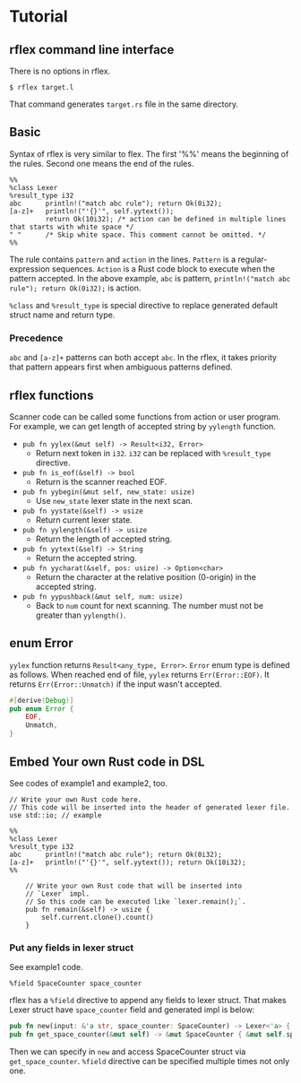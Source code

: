 # Tutorial

## rflex command line interface

There is no options in rflex.

```
$ rflex target.l
```

That command generates `target.rs` file in the same directory.

## Basic

Syntax of rflex is very similar to flex.
The first '%%' means the beginning of the rules.
Second one means the end of the rules.

```
%%
%class Lexer
%result_type i32
abc      println!("match abc rule"); return Ok(0i32);
[a-z]+   println!("'{}'", self.yytext());
         return Ok(10i32); /* action can be defined in multiple lines that starts with white space */
" "      /* Skip white space. This comment cannot be omitted. */
%%
```

The rule contains `pattern` and `action` in the lines.
`Pattern` is a regular-expression sequences.
`Action` is a Rust code block to execute when the pattern accepted.
In the above example, `abc` is pattern, `println!("match abc rule"); return Ok(0i32);` is action.

`%class` and `%result_type` is special directive to replace generated default struct name and return type.

### Precedence

`abc` and `[a-z]+` patterns can both accept `abc`.
In the rflex, it takes priority that pattern appears first when ambiguous patterns defined.

## rflex functions

Scanner code can be called some functions from action or user program.
For example, we can get length of accepted string by `yylength` function.

* `pub fn yylex(&mut self) -> Result<i32, Error>`
  * Return next token in `i32`. `i32` can be replaced with `%result_type` directive.
* `pub fn is_eof(&self) -> bool`
  * Return is the scanner reached EOF.
* `pub fn yybegin(&mut self, new_state: usize)`
  * Use `new_state` lexer state in the next scan.
* `pub fn yystate(&self) -> usize`
  * Return current lexer state.
* `pub fn yylength(&self) -> usize`
  * Return the length of accepted string.
* `pub fn yytext(&self) -> String`
  * Return the accepted string.
* `pub fn yycharat(&self, pos: usize) -> Option<char>`
  * Return the character at the relative position (0-origin) in the accepted string.
* `pub fn yypushback(&mut self, num: usize)`
  * Back to `num` count for next scanning. The number must not be greater than `yylength()`.

## enum Error

`yylex` function returns `Result<any_type, Error>`.
`Error` enum type is defined as follows.
When reached end of file, `yylex` returns `Err(Error::EOF)`.
It returns `Err(Error::Unmatch)` if the input wasn't accepted.

```rust
#[derive(Debug)]
pub enum Error {
    EOF,
    Unmatch,
}
```

## Embed Your own Rust code in DSL

See codes of example1 and example2, too.


```
// Write your own Rust code here.
// This code will be inserted into the header of generated lexer file.
use std::io; // example

%%
%class Lexer
%result_type i32
abc      println!("match abc rule"); return Ok(0i32);
[a-z]+   println!("'{}'", self.yytext()); return Ok(10i32);
%%

    // Write your own Rust code that will be inserted into
    // `Lexer` impl.
    // So this code can be executed like `lexer.remain();`.
    pub fn remain(&self) -> usize {
        self.current.clone().count()
    }
```

### Put any fields in lexer struct

See example1 code.

```
%field SpaceCounter space_counter
```

rflex has a `%field` directive to append any fields to lexer struct.
That makes Lexer struct have `space_counter` field and generated impl is below:

```rust
pub fn new(input: &'a str, space_counter: SpaceCounter) -> Lexer<'a> { /* omission */ }
pub fn get_space_counter(&mut self) -> &mut SpaceCounter { &mut self.space_counter } 

```

Then we can specify in `new` and access SpaceCounter struct via `get_space_counter`.
`%field` directive can be specified multiple times not only one.
